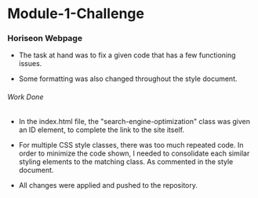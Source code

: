 # Module-1-Challenge

### Horiseon Webpage

* The task at hand was to fix a given code that has a few functioning issues.

* Some formatting was also changed throughout the style document.

###### Work Done

* In the index.html file, the "search-engine-optimization" class was given an ID element,  to complete the link to the site itself.

* For multiple CSS style classes, there was too much repeated code.  In order to minimize the code shown, I needed to consolidate each similar styling elements to the matching class.  As commented in the style document.

* All changes were applied and pushed to the repository.

